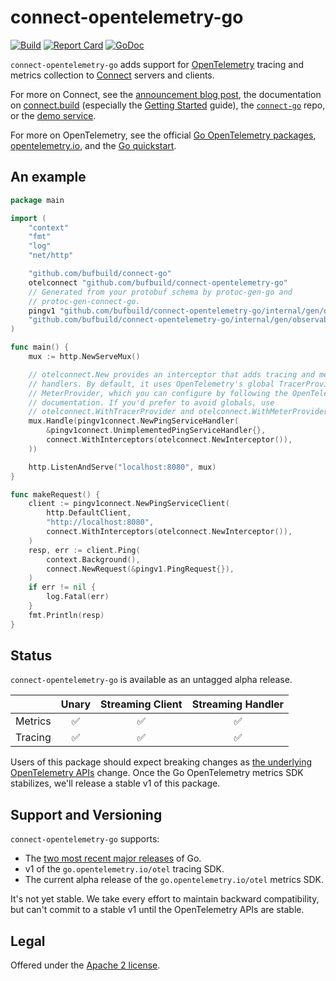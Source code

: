 connect-opentelemetry-go
========================

[![Build](https://github.com/bufbuild/connect-opentelemetry-go/actions/workflows/ci.yaml/badge.svg?branch=main)](https://github.com/bufbuild/connect-opentelemetry-go/actions/workflows/ci.yaml)
[![Report Card](https://goreportcard.com/badge/github.com/bufbuild/connect-opentelemetry-go)](https://goreportcard.com/report/github.com/bufbuild/connect-opentelemetry-go)
[![GoDoc](https://pkg.go.dev/badge/github.com/bufbuild/connect-opentelemetry-go.svg)](https://pkg.go.dev/github.com/bufbuild/connect-opentelemetry-go)

`connect-opentelemetry-go` adds support for [OpenTelemetry][opentelemetry.io]
tracing and metrics collection to [Connect][connect-go] servers and clients.

For more on Connect, see the [announcement blog post][blog], the documentation
on [connect.build][docs] (especially the [Getting Started] guide), the
[`connect-go`][connect-go] repo, or the [demo service][demo].

For more on OpenTelemetry, see the official [Go OpenTelemetry
packages][otel-go], [opentelemetry.io], and the [Go
quickstart][otel-go-quickstart].

## An example

```go
package main

import (
	"context"
	"fmt"
	"log"
	"net/http"

	"github.com/bufbuild/connect-go"
	otelconnect "github.com/bufbuild/connect-opentelemetry-go"
	// Generated from your protobuf schema by protoc-gen-go and
	// protoc-gen-connect-go.
	pingv1 "github.com/bufbuild/connect-opentelemetry-go/internal/gen/observability/ping/v1"
	"github.com/bufbuild/connect-opentelemetry-go/internal/gen/observability/ping/v1/pingv1connect"
)

func main() {
	mux := http.NewServeMux()

	// otelconnect.New provides an interceptor that adds tracing and metrics to both clients and
	// handlers. By default, it uses OpenTelemetry's global TracerProvider and
	// MeterProvider, which you can configure by following the OpenTelemetry
	// documentation. If you'd prefer to avoid globals, use
	// otelconnect.WithTracerProvider and otelconnect.WithMeterProvider.
	mux.Handle(pingv1connect.NewPingServiceHandler(
		&pingv1connect.UnimplementedPingServiceHandler{},
		connect.WithInterceptors(otelconnect.NewInterceptor()),
	))

	http.ListenAndServe("localhost:8080", mux)
}

func makeRequest() {
	client := pingv1connect.NewPingServiceClient(
		http.DefaultClient,
		"http://localhost:8080",
		connect.WithInterceptors(otelconnect.NewInterceptor()),
	)
	resp, err := client.Ping(
		context.Background(),
		connect.NewRequest(&pingv1.PingRequest{}),
	)
	if err != nil {
		log.Fatal(err)
	}
	fmt.Println(resp)
}

```

## Status

`connect-opentelemetry-go` is available as an untagged alpha release.

|         | Unary | Streaming Client | Streaming Handler |
|---------|:-----:|:----------------:|:-----------------:|
| Metrics | ✅    | ✅               | ✅                |
| Tracing | ✅    | ✅               | ✅                |

Users of this package should expect breaking changes
as [the underlying OpenTelemetry
APIs](https://opentelemetry.io/docs/instrumentation/go/#status-and-releases)
change. Once the Go OpenTelemetry metrics SDK stabilizes, we'll
release a stable v1 of this package.

## Support and Versioning

`connect-opentelemetry-go` supports:

* The [two most recent major releases][go-support-policy] of Go.
* v1 of the `go.opentelemetry.io/otel` tracing SDK.
* The current alpha release of the `go.opentelemetry.io/otel` metrics SDK.

It's not yet stable. We take every effort to maintain backward compatibility,
but can't commit to a stable v1 until the OpenTelemetry APIs are stable.

## Legal

Offered under the [Apache 2 license][license].

[blog]: https://buf.build/blog/connect-a-better-grpc
[connect-go]: https://github.com/bufbuild/connect-go
[demo]: https://github.com/bufbuild/connect-demo
[docs]: https://connect.build
[Getting Started]: https://connect.build/docs/go/getting-started
[go-support-policy]: https://golang.org/doc/devel/release#policy
[license]: https://github.com/bufbuild/connect-opentelemetry-go/blob/main/LICENSE
[opentelemetry.io]: https://opentelemetry.io/
[otel-go]: https://github.com/open-telemetry/opentelemetry-go
[otel-go-quickstart]: https://opentelemetry.io/docs/instrumentation/go/getting-started/
